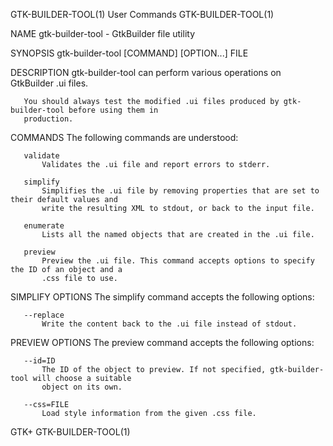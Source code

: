 GTK-BUILDER-TOOL(1)                          User Commands                         GTK-BUILDER-TOOL(1)

NAME
       gtk-builder-tool - GtkBuilder file utility

SYNOPSIS
       gtk-builder-tool [COMMAND] [OPTION...] FILE

DESCRIPTION
       gtk-builder-tool can perform various operations on GtkBuilder .ui files.

       You should always test the modified .ui files produced by gtk-builder-tool before using them in
       production.

COMMANDS
       The following commands are understood:

       validate
           Validates the .ui file and report errors to stderr.

       simplify
           Simplifies the .ui file by removing properties that are set to their default values and
           write the resulting XML to stdout, or back to the input file.

       enumerate
           Lists all the named objects that are created in the .ui file.

       preview
           Preview the .ui file. This command accepts options to specify the ID of an object and a
           .css file to use.

SIMPLIFY OPTIONS
       The simplify command accepts the following options:

       --replace
           Write the content back to the .ui file instead of stdout.

PREVIEW OPTIONS
       The preview command accepts the following options:

       --id=ID
           The ID of the object to preview. If not specified, gtk-builder-tool will choose a suitable
           object on its own.

       --css=FILE
           Load style information from the given .css file.

GTK+                                                                               GTK-BUILDER-TOOL(1)
